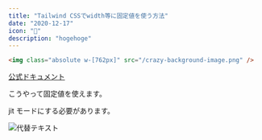 ```yaml
---
title: "Tailwind CSSでwidth等に固定値を使う方法"
date: "2020-12-17"
icon: "💨"
description: "hogehoge"
---
```


```html
<img class="absolute w-[762px]" src="/crazy-background-image.png" />
```

[公式ドキュメント](https://tailwindcss.com/docs/just-in-time-mode#arbitrary-value-support)

こうやって固定値を使えます。

jit モードにする必要があります。

![代替テキスト](https://i.imgur.com/moJ8Aw1.png)

